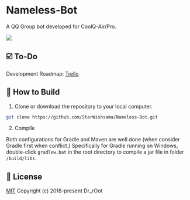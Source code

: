 # Nameless-Bot

A QQ Group bot developed for CoolQ-Air/Pro.
<p align="left">
  <a href="https://travis-ci.org/StarWishsama/Nameless-Bot">
    <img src="https://api.travis-ci.org/StarWishsama/Nameless-Bot.svg?branch=master">
  </a>
</p>

## ☑️ To-Do 
Development Roadmap: [Trello](https://trello.com/b/cTpUj0s4/nameless-bot)

## 💽 How to Build 

1. Clone or download the repository to your local computer.

```bash
git clone https://github.com/StarWishsama/Nameless-Bot.git
```

2. Compile

Both configurations for Gradle and Maven are well done (when consider Gradle first when conflict.) 
Specifically for Gradle running on Windows, double-click `gradlew.bat` in the root directory to compile a jar file in folder `/build/libs`.

## 📜 License 
[MIT](https://opensource.org/licenses/MIT) Copyright (c) 2018-present Dr_rOot
